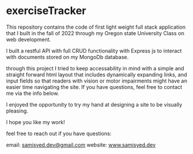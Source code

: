 # exerciseTracker
This repository contains the code of first light weight full stack application that I built in the fall of 2022 through my Oregon state University Class on web development.

 I built a restful API with full CRUD functionality with Express js to interact with documents stored on my MongoDb database. 
 
 through this project I tried to keep accessability in mind with a simple and straight forward html layout that includes dynamically expanding links, and input fields so that readers with vision or motor impairments might have an easier time navigating the site. If you have questions, feel free to contact me via the info below.

 I enjoyed the opportunity to try my hand at designing a site to be visually pleasing.

 I hope you like my work!

 feel free to reach out if you have questions:

 email: samisyed.dev@gmail.com
 website: www.samisyed.dev
